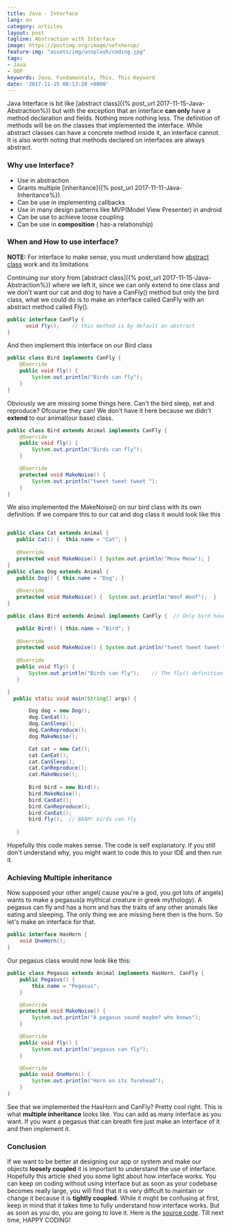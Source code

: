 ```yaml
---
title: Java - Interface
lang: en
category: articles
layout: post
tagline: Abstraction with Interface
image: https://postimg.org/image/vefxherup/
feature-img: "assets/img/unsplash/coding.jpg"
tags:
- Java
- OOP
keywords: Java, Fundamentals, This, This Keyword
date: '2017-11-25 08:13:28 +0000'
---
```


Java Interface is bit like [abstract class]({% post_url 2017-11-15-Java-Abstraction%}) but with the exception that an interface **can only** have a method declaration and fields. Nothing more nothing less.  The definition of methods will be on the classes that implemented the interface. While abstract classes can have a concrete method inside it, an interface cannot. It is also worth noting that methods declared on interfaces are always abstract. 

<!--break-->

### Why use Interface?
* Use in abstraction
* Grants multiple [inheritance]({% post_url 2017-11-11-Java-Inheritance%})
* Can be use in implementing callbacks
* Use in many design patterns like MVP(Model View Presenter) in android
* Can be use to achieve loose coupling
* Can be use in **composition** ( has-a relationship)

### When and How to use interface?

<p><span class="warning"> <span style="font-weight:bold;">NOTE:</span> For interface to make sense, you must understand how <a href = "{{% post_url 2017-11-12-Java-This-Keyword %}}">abstract class</a> work and its limitations</span></p>

Continuing our story from [abstract class]({% post_url 2017-11-15-Java-Abstraction%}) where we left it, since we can only extend to one class and we don't want our cat and dog to have a CanFly() method but only the bird class, what we could do is to make an interface called
CanFly with an abstract method called Fly().

``` java
public interface CanFly {
      void fly();    // this method is by default an abstract
}
```

And then implement this interface on our Bird class

``` java
public class Bird implements CanFly {
    @Override
    public void fly() {
        System.out.println("Birds can fly");
    }
}
```

Obviously we are missing some things here. Can't the bird sleep, eat and reproduce? Ofcourse they can! We don't have it here because we didn't **extend** to our animal(our base) class.
``` java
public class Bird extends Animal implements CanFly {
    @Override
    public void fly() {
        System.out.println("Birds can fly");
    }

    @Override
    protected void MakeNoise() {
        System.out.println("tweet tweet tweet ");
    }
}
```
 We also implemented the MakeNoise() on our bird class  with its own definition. If we compare this to our cat and dog class it would look like this
 
 ``` java
 
 public class Cat extends Animal {
    public Cat() {  this.name = "Cat"; }
		
    @Override
    protected void MakeNoise() { System.out.println("Meow Meow"); }
}
public class Dog extends Animal {
    public Dog() { this.name = "Dog"; }
		
    @Override
    protected void MakeNoise() {  System.out.println("Woof Woof");  }
}
 
 public class Bird extends Animal implements CanFly {  // Only bird have the CanFly interface implemented

    public Bird() { this.name = "Bird"; }
    
    @Override
    protected void MakeNoise() { System.out.println("tweet tweet tweet "); }
		
    @Override
    public void fly() {
        System.out.println("Birds can fly");    // The fly() definition
    }

}
   public static void main(String[] args) {

        Dog dog = new Dog();
        dog.CanEat();
        dog.CanSleep();
        dog.CanReproduce();
        dog.MakeNoise();

        Cat cat = new Cat();
        cat.CanEat();
        cat.CanSleep();
        cat.CanReproduce();
        cat.MakeNoise();
        
        Bird bird = new Bird();
        bird.MakeNoise();
        bird.CanEat();
        bird.CanReproduce();
        bird.CanEat();
        bird.fly();  // BAAM! birds can fly
      
    }
```

Hopefully this code makes sense. The code is self explanatory. If you still don't understand why, you might want to code this to your IDE and then  run it.

### Achieving Multiple inheritance
Now supposed your other angel( cause you're a god, you got lots of angels) wants to make a pegasus(a mythical creature in greek mythology). A pegasus can fly and  has a horn  and has the traits of any other animals like eating and sleeping. The only thing we are missing here then is the horn. So let's make an interface for that.

``` java
public interface HasHorn {
    void OneHorn();
}
```

Our pegasus class would now look like this:
``` java
public class Pegasus extends Animal implements HasHorn, CanFly {
    public Pegasus() {
        this.name = "Pegasus";
    }

    @Override
    protected void MakeNoise() {
        System.out.println("A pegasus sound maybe? who knows");
    }

    @Override
    public void fly() {
        System.out.println("pegasus can fly");
    }

    @Override
    public void OneHorn() {
        System.out.println("Horn on its forehead");
    }
}
```

See that we implemented the HasHorn and CanFly? Pretty cool right. This is what **multiple inheritance** looks like. You can add as many interface as you want. If you want a pegasus that can breath fire just make an interface of it and then implement it. 


### Conclusion
If we want to be better at designing our app or system  and make our objects **loosely coupled** it is important to understand the use of interface.  Hopefully this article shed you some light about  how interface works. You can keep on coding  without using interface but as soon as your codebase becomes really large, you will find that it is very diffcult to maintain or change it because it is **tightly coupled**. While it might be confusing at first, keep in mind that it takes time to fully understand how interface works. But as soon as you do, you are going to love it.  Here is the [source code](https://github.com/NelzkieCoder/CodeAndWave_Topic_Source/tree/master/Java/Abstraction/src). Till next time, HAPPY CODING!